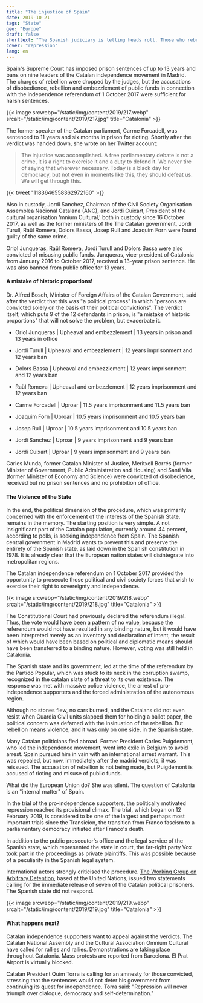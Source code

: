 ```yaml
---
title: "The injustice of Spain"
date: 2019-10-21
tags: "State"
geo: "Europe"
draft: false
shorttext: "The Spanish judiciary is letting heads roll. Those who rebel against the state will be punished. This will further exacerbate the situation."
cover: "repression"
lang: en
---
```


Spain's Supreme Court has imposed prison sentences of up to 13 years and bans on nine leaders of the Catalan independence movement in Madrid. The charges of rebellion were dropped by the judges, but the accusations of disobedience, rebellion and embezzlement of public funds in connection with the independence referendum of 1 October 2017 were sufficient for harsh sentences.

{{< image srcwebp="/static/img/content/2019/217.webp" srcalt="/static/img/content/2019/217.jpg" title="Catalonia" >}}

The former speaker of the Catalan parliament, Carme Forcadell, was sentenced to 11 years and six months in prison for rioting. Shortly after the verdict was handed down, she wrote on her Twitter account:

> The injustice was accomplished. A free parliamentary debate is not a crime, it is a right to exercise it and a duty to defend it. We never tire of saying that wherever necessary. Today is a black day for democracy, but not even in moments like this, they should defeat us. We will get through this.

{{< tweet "1183646558362972160" >}}

Also in custody, Jordi Sanchez, Chairman of the Civil Society Organisation Assemblea Nacional Catalana (ANC), and Jordi Cuixart, President of the cultural organisation 'mnium Cultural,' both in custody since 16 October 2017, as well as the former ministers of the The Catalan government, Jordi Turull, Raül Romeva, Dolors Bassa, Josep Rull and Joaquim Forn were found guilty of the same crime.

Oriol Junqueras, Raül Romeva, Jordi Turull and Dolors Bassa were also convicted of misusing public funds. Junqueras, vice-president of Catalonia from January 2016 to October 2017, received a 13-year prison sentence. He was also banned from public office for 13 years.

#### A mistake of historic proportions!

Dr. Alfred Bosch, Minister of Foreign Affairs of the Catalan Government, said after the verdict that this was "a political process" in which "persons are convicted solely on the basis of their political convictions". The verdict itself, which puts 9 of the 12 defendants in prison, is "a mistake of historic proportions" that will not solve the problem, but exacerbate it.

  - Oriol Junqueras | Upheaval and embezzlement | 13 years in prison and 13 years in office

  - Jordi Turull | Upheaval and embezzlement | 12 years imprisonment and 12 years ban

  - Dolors Bassa | Upheaval and embezzlement | 12 years imprisonment and 12 years ban

  - Raül Romeva | Upheaval and embezzlement | 12 years imprisonment and 12 years ban

  - Carme Forcadell | Uproar | 11.5 years imprisonment and 11.5 years ban

  - Joaquim Forn | Uproar | 10.5 years imprisonment and 10.5 years ban

  - Josep Rull | Uproar | 10.5 years imprisonment and 10.5 years ban

  - Jordi Sanchez | Uproar | 9 years imprisonment and 9 years ban

  - Jordi Cuixart | Uproar | 9 years imprisonment and 9 years ban

Carles Munda, former Catalan Minister of Justice, Meritxell Borrés (former Minister of Government, Public Administration and Housing) and Santi Vila (former Minister of Economy and Science) were convicted of disobedience, received but no prison sentences and no prohibition of office.

#### The Violence of the State

In the end, the political dimension of the procedure, which was primarily concerned with the enforcement of the interests of the Spanish State, remains in the memory. The starting position is very simple. A not insignificant part of the Catalan population, currently around 44 percent, according to polls, is seeking independence from Spain. The Spanish central government in Madrid wants to prevent this and preserve the entirety of the Spanish state, as laid down in the Spanish constitution in 1978. It is already clear that the European nation states will disintegrate into metropolitan regions.

The Catalan independence referendum on 1 October 2017 provided the opportunity to prosecute those political and civil society forces that wish to exercise their right to sovereignty and independence.

{{< image srcwebp="/static/img/content/2019/218.webp" srcalt="/static/img/content/2019/218.jpg" title="Catalonia" >}}

The Constitutional Court had previously declared the referendum illegal. Thus, the vote would have been a pattern of no value, because the referendum would not have resulted in any binding nature, but it would have been interpreted merely as an inventory and declaration of intent, the result of which would have been based on political and diplomatic means should have been transferred to a binding nature. However, voting was still held in Catalonia.

The Spanish state and its government, led at the time of the referendum by the Partido Popular, which was stuck to its neck in the corruption swamp, recognized in the catalan slate of a threat to its own existence. The response was met with massive police violence, the arrest of pro-independence supporters and the forced administration of the autonomous region.

Although no stones flew, no cars burned, and the Catalans did not even resist when Guardia Civil units slapped them for holding a ballot paper, the political concern was defamed with the insinuation of the rebellion. But rebellion means violence, and it was only on one side, in the Spanish state.

Many Catalan politicians fled abroad. Former President Carles Puigdemont, who led the independence movement, went into exile in Belgium to avoid arrest. Spain pursued him in vain with an international arrest warrant. This was repealed, but now, immediately after the madrid verdicts, it was reissued. The accusation of rebellion is not being made, but Puigdemont is accused of rioting and misuse of public funds.

What did the European Union do? She was silent. The question of Catalonia is an "internal matter" of Spain.

In the trial of the pro-independence supporters, the politically motivated repression reached its provisional climax. The trial, which began on 12 February 2019, is considered to be one of the largest and perhaps most important trials since the Transicion, the transition from Franco fascism to a parliamentary democracy initiated after Franco's death.

In addition to the public prosecutor's office and the legal service of the Spanish state, which represented the state in court, the far-right party Vox took part in the proceedings as private plaintiffs. This was possible because of a peculiarity in the Spanish legal system.

International actors strongly criticised the procedure. [The Working Group on Arbitrary Detention](https://www.ohchr.org/en/issues/detention/pages/wgadindex.aspx "Working Group on Arbitrary Detention"), based at the United Nations, issued two statements calling for the immediate release of seven of the Catalan political prisoners. The Spanish state did not respond.

{{< image srcwebp="/static/img/content/2019/219.webp" srcalt="/static/img/content/2019/219.jpg" title="Catalonia" >}}

#### What happens next?

Catalan independence supporters want to appeal against the verdicts. The Catalan National Assembly and the Cultural Association Omnium Cultural have called for rallies and rallies. Demonstrations are taking place throughout Catalonia. Mass protests are reported from Barcelona. El Prat Airport is virtually blocked.

Catalan President Quim Torra is calling for an amnesty for those convicted, stressing that the sentences would not deter his government from continuing its quest for independence. Torra said: "Repression will never triumph over dialogue, democracy and self-determination."
